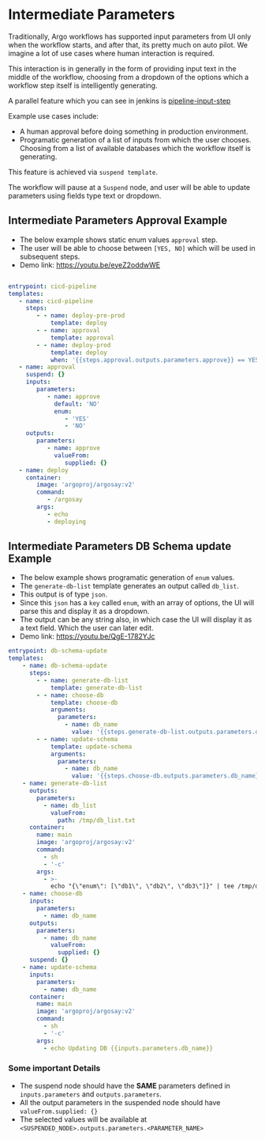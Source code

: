 # Intermediate Parameters

Traditionally, Argo workflows has supported input parameters from UI only when the workflow starts, 
and after that, its pretty much on auto pilot. We imagine a lot of use cases where human interaction is required. 

This interaction is in generally in the form of providing input text in the middle of the workflow, choosing from a dropdown of the options which a workflow step itself is intelligently generating.

A parallel feature which you can see in jenkins is [pipeline-input-step](https://www.jenkins.io/doc/pipeline/steps/pipeline-input-step/)

Example use cases include:
- A human approval before doing something in production environment.
- Programatic generation of a list of inputs from which the user chooses. 
Choosing from a list of available databases which the workflow itself is generating.

This feature is achieved via `suspend template`.

The workflow will pause at a `Suspend` node, and user will be able to update parameters using fields type text or dropdown.

## Intermediate Parameters Approval Example

- The below example shows static enum values `approval` step.
- The user will be able to choose between `[YES, NO]` which will be used in subsequent steps.
- Demo link: https://youtu.be/eyeZ2oddwWE

```yaml

entrypoint: cicd-pipeline
templates:
   - name: cicd-pipeline
     steps:
        - - name: deploy-pre-prod
            template: deploy
        - - name: approval
            template: approval
        - - name: deploy-prod
            template: deploy
            when: '{{steps.approval.outputs.parameters.approve}} == YES'
   - name: approval
     suspend: {}
     inputs:
        parameters:
           - name: approve
             default: 'NO'
             enum:
                - 'YES'
                - 'NO'
     outputs:
        parameters:
           - name: approve
             valueFrom:
                supplied: {}
   - name: deploy
     container:
        image: 'argoproj/argosay:v2'
        command:
           - /argosay
        args:
           - echo
           - deploying
```

## Intermediate Parameters DB Schema update Example
- The below example shows programatic generation of `enum` values.
- The `generate-db-list` template generates an output called `db_list`.
- This output is of type `json`.
- Since this `json` has a `key` called `enum`, with an array of options, the UI will parse this and display it as a dropdown.
- The output can be any string also, in which case the UI will display it as a text field. Which the user can later edit.
- Demo link: https://youtu.be/QgE-1782YJc

```yaml
entrypoint: db-schema-update
templates:
    - name: db-schema-update
      steps:
        - - name: generate-db-list
            template: generate-db-list
        - - name: choose-db
            template: choose-db
            arguments:
              parameters:
                - name: db_name
                  value: '{{steps.generate-db-list.outputs.parameters.db_list}}'
        - - name: update-schema
            template: update-schema
            arguments:
              parameters:
                - name: db_name
                  value: '{{steps.choose-db.outputs.parameters.db_name}}'
    - name: generate-db-list
      outputs:
        parameters:
          - name: db_list
            valueFrom:
              path: /tmp/db_list.txt
      container:
        name: main
        image: 'argoproj/argosay:v2'
        command:
          - sh
          - '-c'
        args:
          - >-
            echo "{\"enum\": [\"db1\", \"db2\", \"db3\"]}" | tee /tmp/db_list.txt
    - name: choose-db
      inputs:
        parameters:
          - name: db_name
      outputs:
        parameters:
          - name: db_name
            valueFrom:
              supplied: {}
      suspend: {}
    - name: update-schema
      inputs:
        parameters:
          - name: db_name
      container:
        name: main
        image: 'argoproj/argosay:v2'
        command:
          - sh
          - '-c'
        args:
          - echo Updating DB {{inputs.parameters.db_name}}
```

### Some important Details
- The suspend node should have the **SAME** parameters defined in `inputs.parameters` and `outputs.parameters`.
- All the output parameters in the suspended node should have `valueFrom.supplied: {}` 
- The selected values will be available at `<SUSPENDED_NODE>.outputs.parameters.<PARAMETER_NAME>`
